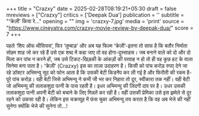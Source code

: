 +++
title = "Crazxy"
date = 2025-02-28T08:19:21+05:30
draft = false
mreviews = ["Crazxy"]
critics = ['Deepak Dua']
publication = ''
subtitle = "‘क्रेज़ी’ किया रे…"
opening = ""
img = 'crazxy-7.jpg'
media = 'print'
source = "https://www.cineyatra.com/crazxy-movie-review-by-deepak-dua/"
score = 7
+++

पहले ‘शिप ऑफ थीसियस’, फिर ‘तुम्बाड़’ और अब यह फिल्म ‘क्रेज़ी’-इतना तो साफ है कि बतौर निर्माता सोहम शाह जो कर रहे हैं उसे एक शब्द में कहा जाए तो वह होगा-दुस्साहस। जब बनाने वाले को दो और दो मिला कर पांच न करने हों, जब उसे टिकट-खिड़की के आंकड़ों की परवाह न हो तो ही वह कुछ हट के वाला सिनेमा बना पाता है। ‘क्रेज़ी’ (Crazxy) इस का ताज़ा उदाहरण है। किसी को पांच करोड़ रुपए देने जा रहे डॉक्टर अभिमन्यु सूद को फोन आता है कि उसकी बेटी किडनैप कर ली गई है और फिरौती की रकम है-पूरे पांच करोड़। वही बेटी जिसे अभिमन्यु ने कभी जी भर कर निहारा तो दूर, स्वीकारा तक नहीं। वही बेटी जो अभिमन्यु की तलाकशुदा पत्नी के पास रहती है। इधर अभिमन्यु की ज़िंदगी दांव पर है। उधर उसकी तलाकशुदा पत्नी अपनी बेटी को बचाने के लिए मिन्नतें कर रही है। वहीं उसकी प्रेमिका उसे इस झमेले से दूर रहने को उकसा रही है। लेकिन इस चक्रव्यूह में फंस चुका अभिमन्यु तय करता है कि वह अब भेजे की नहीं सुनेगा क्योंकि भेजे की सुनेगा तो…!
